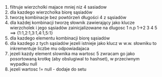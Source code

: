 1. filtruje wierzcholki majace mniej niz 4 sasiadow
2. dla kazdego wierzcholka biorę sąsiadów
3. tworzę kombinacje bez powtórzeń długości 4 z sąsiadów
4. dla każdej kombinacji tworzę słownik zawierający jako klucze wierzcholek i jego sąsiadów zainicjalizowane na dlugosc 1
n.p 1->2 3 4 5 ==> {1:1,2:1,3:1,4:1,5:1}
5. dla kazdego elementu kombinacji biorę sąsiadów
6. dla kazdego z tych sąsiadów jezeli istnieje jako klucz w w.w. słowniku to inkrementuje liczbe mu odpowiadajaca
7. jezeli kazdy element slownika ma wartosc 5 zwracam go jako posortowaną krotkę (aby obslugiwal to hashset), w przeciwnym wypadku null
8. jezeli wartosc != null - dodaje do setu